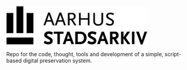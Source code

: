 [![Aarhus Stadsarkiv](https://raw.githubusercontent.com/aarhusstadsarkiv/py-template/master/img/logo.png)](https://stadsarkiv.aarhus.dk/)

Repo for the code, thought, tools and development of a simple, script-based digital preservation system.
